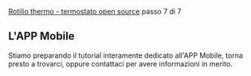 [Rotilio thermo - termostato open source](README.md) passo 7 di 7

## L'APP Mobile

Stiamo preparando il tutorial interamente dedicato all'APP Mobile, torna presto a trovarci, oppure contattaci per avere informazioni in merito.
